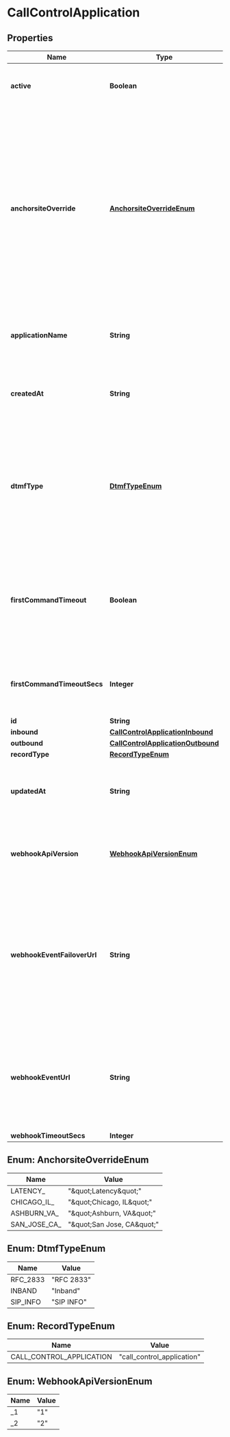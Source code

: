 

# CallControlApplication


## Properties

| Name | Type | Description | Notes |
|------------ | ------------- | ------------- | -------------|
|**active** | **Boolean** | Specifies whether the connection can be used. |  [optional] |
|**anchorsiteOverride** | [**AnchorsiteOverrideEnum**](#AnchorsiteOverrideEnum) | &#x60;Latency&#x60; directs Telnyx to route media through the site with the lowest round-trip time to the user&#39;s connection. Telnyx calculates this time using ICMP ping messages. This can be disabled by specifying a site to handle all media.  |  [optional] |
|**applicationName** | **String** | A user-assigned name to help manage the application. |  [optional] |
|**createdAt** | **String** | ISO 8601 formatted date of when the resource was created |  [optional] |
|**dtmfType** | [**DtmfTypeEnum**](#DtmfTypeEnum) | Sets the type of DTMF digits sent from Telnyx to this Connection. Note that DTMF digits sent to Telnyx will be accepted in all formats. |  [optional] |
|**firstCommandTimeout** | **Boolean** | Specifies whether calls to phone numbers associated with this connection should hangup after timing out. |  [optional] |
|**firstCommandTimeoutSecs** | **Integer** | Specifies how many seconds to wait before timing out a dial command. |  [optional] |
|**id** | **String** |  |  [optional] |
|**inbound** | [**CallControlApplicationInbound**](CallControlApplicationInbound.md) |  |  [optional] |
|**outbound** | [**CallControlApplicationOutbound**](CallControlApplicationOutbound.md) |  |  [optional] |
|**recordType** | [**RecordTypeEnum**](#RecordTypeEnum) |  |  [optional] |
|**updatedAt** | **String** | ISO 8601 formatted date of when the resource was last updated |  [optional] |
|**webhookApiVersion** | [**WebhookApiVersionEnum**](#WebhookApiVersionEnum) | Determines which webhook format will be used, Telnyx API v1 or v2. |  [optional] |
|**webhookEventFailoverUrl** | **String** | The failover URL where webhooks related to this connection will be sent if sending to the primary URL fails. Must include a scheme, such as &#x60;https&#x60;. |  [optional] |
|**webhookEventUrl** | **String** | The URL where webhooks related to this connection will be sent. Must include a scheme, such as &#x60;https&#x60;. |  [optional] |
|**webhookTimeoutSecs** | **Integer** |  |  [optional] |



## Enum: AnchorsiteOverrideEnum

| Name | Value |
|---- | -----|
| LATENCY_ | &quot;\&quot;Latency\&quot;&quot; |
| CHICAGO_IL_ | &quot;\&quot;Chicago, IL\&quot;&quot; |
| ASHBURN_VA_ | &quot;\&quot;Ashburn, VA\&quot;&quot; |
| SAN_JOSE_CA_ | &quot;\&quot;San Jose, CA\&quot;&quot; |



## Enum: DtmfTypeEnum

| Name | Value |
|---- | -----|
| RFC_2833 | &quot;RFC 2833&quot; |
| INBAND | &quot;Inband&quot; |
| SIP_INFO | &quot;SIP INFO&quot; |



## Enum: RecordTypeEnum

| Name | Value |
|---- | -----|
| CALL_CONTROL_APPLICATION | &quot;call_control_application&quot; |



## Enum: WebhookApiVersionEnum

| Name | Value |
|---- | -----|
| _1 | &quot;1&quot; |
| _2 | &quot;2&quot; |



